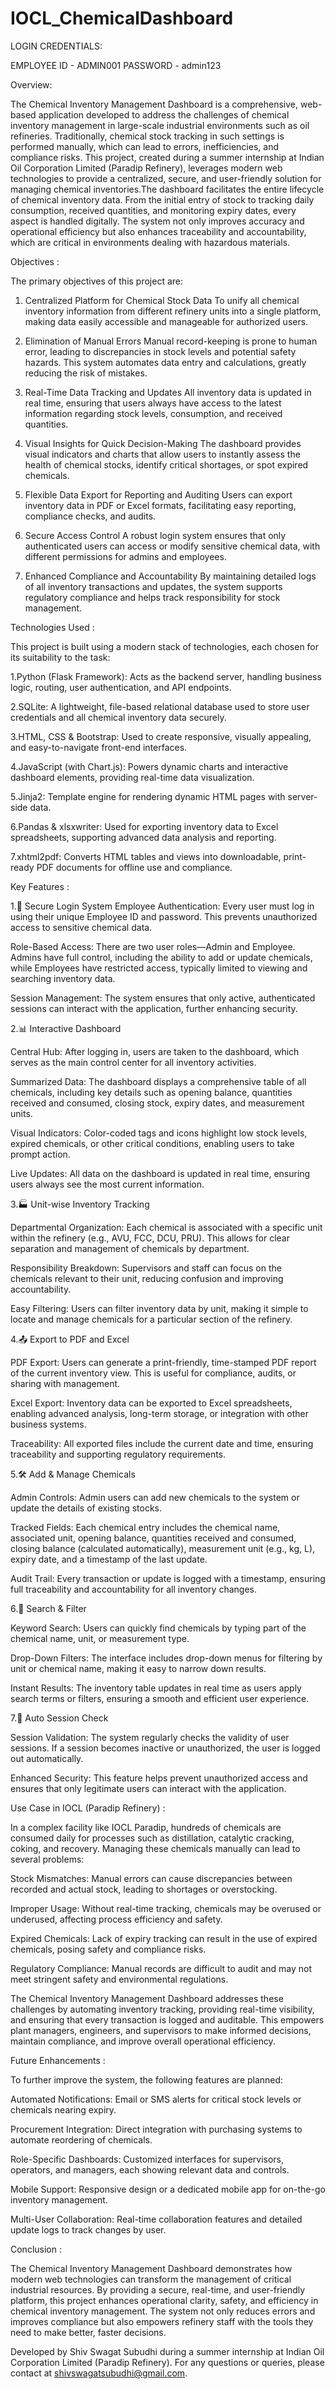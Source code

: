 # IOCL_ChemicalDashboard

LOGIN CREDENTIALS:

EMPLOYEE ID - ADMIN001
PASSWORD - admin123

Overview:

The Chemical Inventory Management Dashboard is a comprehensive, web-based application developed to address the challenges of chemical inventory management in large-scale industrial environments such as oil refineries. Traditionally, chemical stock tracking in such settings is performed manually, which can lead to errors, inefficiencies, and compliance risks. This project, created during a summer internship at Indian Oil Corporation Limited (Paradip Refinery), leverages modern web technologies to provide a centralized, secure, and user-friendly solution for managing chemical inventories.The dashboard facilitates the entire lifecycle of chemical inventory data. From the initial entry of stock to tracking daily consumption, received quantities, and monitoring expiry dates, every aspect is handled digitally. The system not only improves accuracy and operational efficiency but also enhances traceability and accountability, which are critical in environments dealing with hazardous materials.

Objectives :

The primary objectives of this project are:

1. Centralized Platform for Chemical Stock Data
To unify all chemical inventory information from different refinery units into a single platform, making data easily accessible and manageable for authorized users.

2. Elimination of Manual Errors
Manual record-keeping is prone to human error, leading to discrepancies in stock levels and potential safety hazards. This system automates data entry and calculations, greatly reducing the risk of mistakes.

3. Real-Time Data Tracking and Updates
All inventory data is updated in real time, ensuring that users always have access to the latest information regarding stock levels, consumption, and received quantities.

4. Visual Insights for Quick Decision-Making
The dashboard provides visual indicators and charts that allow users to instantly assess the health of chemical stocks, identify critical shortages, or spot expired chemicals.

5. Flexible Data Export for Reporting and Auditing
Users can export inventory data in PDF or Excel formats, facilitating easy reporting, compliance checks, and audits.

6. Secure Access Control
A robust login system ensures that only authenticated users can access or modify sensitive chemical data, with different permissions for admins and employees.

7. Enhanced Compliance and Accountability
By maintaining detailed logs of all inventory transactions and updates, the system supports regulatory compliance and helps track responsibility for stock management.


Technologies Used :

This project is built using a modern stack of technologies, each chosen for its suitability to the task:

 1.Python (Flask Framework): Acts as the backend server, handling business logic, routing, user authentication, and API endpoints.

 2.SQLite: A lightweight, file-based relational database used to store user credentials and all chemical inventory data securely.

 3.HTML, CSS & Bootstrap: Used to create responsive, visually appealing, and easy-to-navigate front-end interfaces.

 4.JavaScript (with Chart.js): Powers dynamic charts and interactive dashboard elements, providing real-time data visualization.

 5.Jinja2: Template engine for rendering dynamic HTML pages with server-side data.

 6.Pandas & xlsxwriter: Used for exporting inventory data to Excel spreadsheets, supporting advanced data analysis and reporting.

 7.xhtml2pdf: Converts HTML tables and views into downloadable, print-ready PDF documents for offline use and compliance.

Key Features :

1.🔐 Secure Login System
Employee Authentication: Every user must log in using their unique Employee ID and password. This prevents unauthorized access to sensitive chemical data.

Role-Based Access: There are two user roles—Admin and Employee. Admins have full control, including the ability to add or update chemicals, while Employees have restricted access, typically limited to viewing and searching inventory data.

Session Management: The system ensures that only active, authenticated sessions can interact with the application, further enhancing security.

2.📊 Interactive Dashboard

Central Hub: After logging in, users are taken to the dashboard, which serves as the main control center for all inventory activities.

Summarized Data: The dashboard displays a comprehensive table of all chemicals, including key details such as opening balance, quantities received and consumed, closing stock, expiry dates, and measurement units.

Visual Indicators: Color-coded tags and icons highlight low stock levels, expired chemicals, or other critical conditions, enabling users to take prompt action.

Live Updates: All data on the dashboard is updated in real time, ensuring users always see the most current information.

3.🏭 Unit-wise Inventory Tracking

Departmental Organization: Each chemical is associated with a specific unit within the refinery (e.g., AVU, FCC, DCU, PRU). This allows for clear separation and management of chemicals by department.

Responsibility Breakdown: Supervisors and staff can focus on the chemicals relevant to their unit, reducing confusion and improving accountability.

Easy Filtering: Users can filter inventory data by unit, making it simple to locate and manage chemicals for a particular section of the refinery.

4.📤 Export to PDF and Excel

PDF Export: Users can generate a print-friendly, time-stamped PDF report of the current inventory view. This is useful for compliance, audits, or sharing with management.

Excel Export: Inventory data can be exported to Excel spreadsheets, enabling advanced analysis, long-term storage, or integration with other business systems.

Traceability: All exported files include the current date and time, ensuring traceability and supporting regulatory requirements.

5.🛠 Add & Manage Chemicals

Admin Controls: Admin users can add new chemicals to the system or update the details of existing stocks.

Tracked Fields: Each chemical entry includes the chemical name, associated unit, opening balance, quantities received and consumed, closing balance (calculated automatically), measurement unit (e.g., kg, L), expiry date, and a timestamp of the last update.

Audit Trail: Every transaction or update is logged with a timestamp, ensuring full traceability and accountability for all inventory changes.

6.🔎 Search & Filter

Keyword Search: Users can quickly find chemicals by typing part of the chemical name, unit, or measurement type.

Drop-Down Filters: The interface includes drop-down menus for filtering by unit or chemical name, making it easy to narrow down results.

Instant Results: The inventory table updates in real time as users apply search terms or filters, ensuring a smooth and efficient user experience.

7.🔄 Auto Session Check

Session Validation: The system regularly checks the validity of user sessions. If a session becomes inactive or unauthorized, the user is logged out automatically.

Enhanced Security: This feature helps prevent unauthorized access and ensures that only legitimate users can interact with the application.

Use Case in IOCL (Paradip Refinery) :

In a complex facility like IOCL Paradip, hundreds of chemicals are consumed daily for processes such as distillation, catalytic cracking, coking, and recovery. Managing these chemicals manually can lead to several problems:

Stock Mismatches: Manual errors can cause discrepancies between recorded and actual stock, leading to shortages or overstocking.

Improper Usage: Without real-time tracking, chemicals may be overused or underused, affecting process efficiency and safety.

Expired Chemicals: Lack of expiry tracking can result in the use of expired chemicals, posing safety and compliance risks.

Regulatory Compliance: Manual records are difficult to audit and may not meet stringent safety and environmental regulations.

The Chemical Inventory Management Dashboard addresses these challenges by automating inventory tracking, providing real-time visibility, and ensuring that every transaction is logged and auditable. This empowers plant managers, engineers, and supervisors to make informed decisions, maintain compliance, and improve overall operational efficiency.


Future Enhancements :

To further improve the system, the following features are planned:

Automated Notifications: Email or SMS alerts for critical stock levels or chemicals nearing expiry.

Procurement Integration: Direct integration with purchasing systems to automate reordering of chemicals.

Role-Specific Dashboards: Customized interfaces for supervisors, operators, and managers, each showing relevant data and controls.

Mobile Support: Responsive design or a dedicated mobile app for on-the-go inventory management.

Multi-User Collaboration: Real-time collaboration features and detailed update logs to track changes by user.

Conclusion :

The Chemical Inventory Management Dashboard demonstrates how modern web technologies can transform the management of critical industrial resources. By providing a secure, real-time, and user-friendly platform, this project enhances operational clarity, safety, and efficiency in chemical inventory management. The system not only reduces errors and improves compliance but also empowers refinery staff with the tools they need to make better, faster decisions.



Developed by Shiv Swagat Subudhi during a summer internship at Indian Oil Corporation Limited (Paradip Refinery). For any questions or queries, please contact at shivswagatsubudhi@gmail.com.




